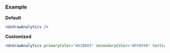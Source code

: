 ### Example

**Default**
```jsx
<UndrawAnalytics />
```

**Customized**
```jsx
<UndrawAnalytics primaryColor="#41B883" secondaryColor="#FF6F68" tertiaryColor="#FCCA5B" height="100" />
```
